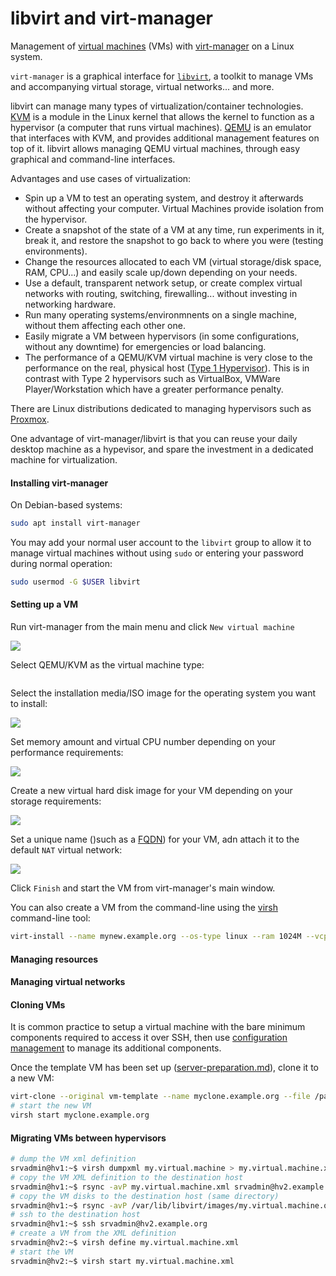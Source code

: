 # libvirt and virt-manager

Management of [virtual machines](https://en.wikipedia.org/wiki/Virtual_machine) (VMs) with [virt-manager](https://en.wikipedia.org/wiki/Virtual_Machine_Manager) on a Linux system.

`virt-manager` is a graphical interface for [`libvirt`](https://en.wikipedia.org/wiki/Libvirt), a toolkit to manage VMs and accompanying virtual storage, virtual networks... and more.

libvirt can manage many types of virtualization/container technologies.
[KVM](https://en.wikipedia.org/wiki/Kernel-based_Virtual_Machine) is a module in the Linux kernel that allows the kernel to function as a hypervisor (a computer that runs virtual machines). [QEMU](https://en.wikipedia.org/wiki/QEMU) is an emulator that interfaces with KVM, and provides additional management features on top of it.
libvirt allows managing QEMU virtual machines, through easy graphical and command-line interfaces.

Advantages and use cases of virtualization:

- Spin up a VM to test an operating system, and destroy it afterwards without affecting your computer. Virtual Machines provide isolation from the hypervisor.
- Create a snapshot of the state of a VM at any time, run experiments in it, break it, and restore the snapshot to go back to where you were (testing environments).
- Change the resources allocated to each VM (virtual storage/disk space, RAM, CPU...) and easily scale up/down depending on your needs.
- Use a default, transparent network setup, or create complex virtual networks with routing, switching, firewalling... without investing in networking hardware.
- Run many operating systems/environmnents on a single machine, without them affecting each other one.
- Easily migrate a VM between hypervisors (in some configurations, without any downtime) for emergencies or load balancing.
- The performance of a QEMU/KVM virtual machine is very close to the performance on the real, physical host ([Type 1 Hypervisor](https://en.wikipedia.org/wiki/Hypervisor#Classification)). This is in contrast with Type 2 hypervisors such as VirtualBox, VMWare Player/Workstation which have a greater performance penalty.

There are Linux distributions dedicated to managing hypervisors such as [Proxmox](https://en.wikipedia.org/wiki/Proxmox_Virtual_Environment).

One advantage of virt-manager/libvirt is that you can reuse your daily desktop machine as a hypevisor, and spare the investment in a dedicated machine for virtualization.


#### Installing virt-manager

On Debian-based systems:

```bash
sudo apt install virt-manager
```

You may add your normal user account to the `libvirt` group to allow it to manage virtual machines without using `sudo` or entering your password during normal operation:

```bash
sudo usermod -G $USER libvirt
```

#### Setting up a VM

<!-- TODO update screenshots -->

Run virt-manager from the main menu and click `New virtual machine`

![](https://1081754738.rsc.cdn77.org/wp-content/uploads/2020/08/2-4.png)

Select QEMU/KVM as the virtual machine type:

![]()

Select the installation media/ISO image for the operating system you want to install:

![](https://1081754738.rsc.cdn77.org/wp-content/uploads/2020/08/3-3.png)

Set memory amount and virtual CPU number depending on your performance requirements:

![](https://1081754738.rsc.cdn77.org/wp-content/uploads/2020/08/5-1.png)

Create a new virtual hard disk image for your VM depending on your storage requirements:

![](https://1081754738.rsc.cdn77.org/wp-content/uploads/2020/08/6-1.png)

Set a unique name ()such as a [FQDN](https://en.wikipedia.org/wiki/Fully_qualified_domain_name)) for your VM, adn attach it to the default `NAT` virtual network:

![](https://1081754738.rsc.cdn77.org/wp-content/uploads/2020/08/7-1.png)

Click `Finish` and start the VM from virt-manager's main window.

You can also create a VM from the command-line using the [virsh](https://manpages.debian.org/buster/libvirt-clients/virsh.1.en.html) command-line tool:

```bash
virt-install --name mynew.example.org --os-type linux --ram 1024M --vcpu 2 --disk path=/path/to/mynew.example.org.qcow2,size=20 --graphics virtio --noautoconsole --hvm --cdrom /path/to/debian-10.3.1_amd64.iso --boot cdrom,hd
```

#### Managing resources

#### Managing virtual networks

#### Cloning VMs

It is common practice to setup a virtual machine with the bare minimum components required to access it over SSH, then use [configuration management](configuration-management.md) to manage its additional components.

Once the template VM has been set up ([server-preparation.md](server-preparation.md)), clone it to a new VM:

```bash
virt-clone --original vm-template --name myclone.example.org --file /path/to/myclone.example.org.qcow2
# start the new VM
virsh start myclone.example.org
```

#### Migrating VMs between hypervisors

```bash
# dump the VM xml definition
srvadmin@hv1:~$ virsh dumpxml my.virtual.machine > my.virtual.machine.xml
# copy the VM XML definition to the destination host
srvadmin@hv1:~$ rsync -avP my.virtual.machine.xml srvadmin@hv2.example.org:my.virtual.machine.xml
# copy the VM disks to the destination host (same directory)
srvadmin@hv1:~$ rsync -avP /var/lib/libvirt/images/my.virtual.machine.qcow2 srvadmin@hv2.example.org:/var/lib/libvirt/images/my.virtual.machine.qcow2
# ssh to the destination host
srvadmin@hv1:~$ ssh srvadmin@hv2.example.org
# create a VM from the XML definition
srvadmin@hv2:~$ virsh define my.virtual.machine.xml
# start the VM
srvadmin@hv2:~$ virsh start my.virtual.machine.xml
```




